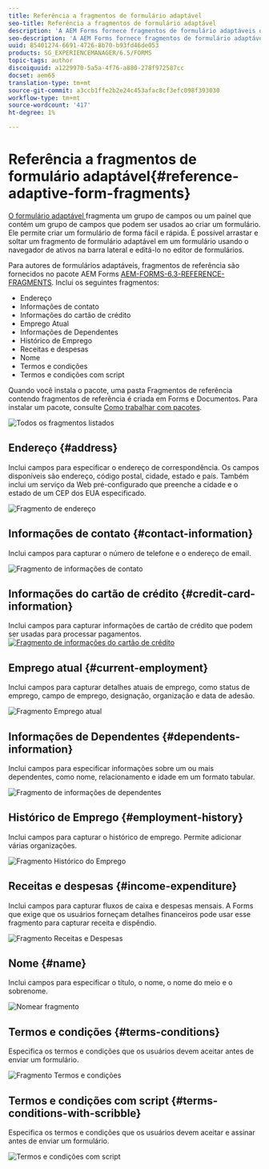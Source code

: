 ```yaml
---
title: Referência a fragmentos de formulário adaptável
seo-title: Referência a fragmentos de formulário adaptável
description: 'A AEM Forms fornece fragmentos de formulário adaptáveis que podem ser usados como ativos para criar um formulário rapidamente. '
seo-description: 'A AEM Forms fornece fragmentos de formulário adaptáveis que podem ser usados como ativos para criar um formulário rapidamente. '
uuid: 85401274-6691-4726-8b70-b93fd46de053
products: SG_EXPERIENCEMANAGER/6.5/FORMS
topic-tags: author
discoiquuid: a1229970-5a5a-4f76-a880-278f972587cc
docset: aem65
translation-type: tm+mt
source-git-commit: a3ccb1ffe2b2e24c453afac8cf3efc098f393030
workflow-type: tm+mt
source-wordcount: '417'
ht-degree: 1%

---
```



# Referência a fragmentos de formulário adaptável{#reference-adaptive-form-fragments}

[O formulário adaptável ](../../forms/using/adaptive-form-fragments.md) fragmenta um grupo de campos ou um painel que contém um grupo de campos que podem ser usados ao criar um formulário. Ele permite criar um formulário de forma fácil e rápida. É possível arrastar e soltar um fragmento de formulário adaptável em um formulário usando o navegador de ativos na barra lateral e editá-lo no editor de formulários.

Para autores de formulários adaptáveis, fragmentos de referência são fornecidos no pacote AEM Forms [AEM-FORMS-6.3-REFERENCE-FRAGMENTS](https://www.adobeaemcloud.com/content/marketplace/marketplaceProxy.html?packagePath=/content/companies/public/adobe/packages/cq630/fd/AEM-FORMS-6.3-REFERENCE-FRAGMENTS). Inclui os seguintes fragmentos:

* Endereço
* Informações de contato
* Informações do cartão de crédito
* Emprego Atual
* Informações de Dependentes
* Histórico de Emprego
* Receitas e despesas
* Nome
* Termos e condições
* Termos e condições com script

Quando você instala o pacote, uma pasta Fragmentos de referência contendo fragmentos de referência é criada em Forms e Documentos. Para instalar um pacote, consulte [Como trabalhar com pacotes](/help/sites-administering/package-manager.md).

![Todos os fragmentos listados](assets/ootb-frags.png)

## Endereço {#address}

Inclui campos para especificar o endereço de correspondência. Os campos disponíveis são endereço, código postal, cidade, estado e país. Também inclui um serviço da Web pré-configurado que preenche a cidade e o estado de um CEP dos EUA especificado.

![Fragmento de endereço](assets/address.png)

<!--[Click to enlarge

](assets/address-1.png)-->

## Informações de contato {#contact-information}

Inclui campos para capturar o número de telefone e o endereço de email.

![Fragmento de informações de contato](assets/contact-info.png)

<!--[Click to enlarge

](assets/contact-info-1.png)-->

## Informações do cartão de crédito {#credit-card-information}

Inclui campos para capturar informações de cartão de crédito que podem ser usadas para processar pagamentos.
[ ![Fragmento de informações do cartão de crédito](assets/cc-info.png)](assets/cc-info-1.png)

## Emprego atual {#current-employment}

Inclui campos para capturar detalhes atuais de emprego, como status de emprego, campo de emprego, designação, organização e data de adesão.

![Fragmento Emprego atual](assets/current-emp.png)

<!--[Click to enlarge

](assets/current-emp-1.png)-->

## Informações de Dependentes {#dependents-information}

Inclui campos para especificar informações sobre um ou mais dependentes, como nome, relacionamento e idade em um formato tabular.

![Fragmento de informações de dependentes](assets/dependents-info.png)

<!--[Click to enlarge

](assets/dependents-info-1.png)-->

## Histórico de Emprego {#employment-history}

Inclui campos para capturar o histórico de emprego. Permite adicionar várias organizações.

![Fragmento Histórico do Emprego](assets/emp-history.png)

<!--[Click to enlarge

](assets/emp-history-1.png)-->

## Receitas e despesas {#income-expenditure}

Inclui campos para capturar fluxos de caixa e despesas mensais. A Forms que exige que os usuários forneçam detalhes financeiros pode usar esse fragmento para capturar receita e dispêndio.

![Fragmento Receitas e Despesas](assets/income.png)

<!--[Click to enlarge

](assets/income-1.png)-->

## Nome {#name}

Inclui campos para especificar o título, o nome, o nome do meio e o sobrenome.

![Nomear fragmento](assets/name.png)

<!--[Click to enlarge

](assets/name-1.png)-->

## Termos e condições {#terms-conditions}

Especifica os termos e condições que os usuários devem aceitar antes de enviar um formulário.

![Fragmento Termos e condições](assets/tnc.png)

<!--[Click to enlarge

](assets/tnc-1.png)-->

## Termos e condições com script {#terms-conditions-with-scribble}

Especifica os termos e condições que os usuários devem aceitar e assinar antes de enviar um formulário.

![Termos e condições com script](assets/tnc-scribble.png)

<!--[Click to enlarge

](assets/tnc-scribble-1.png)-->
